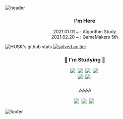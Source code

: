 ![header](https://capsule-render.vercel.app/api?type=slice&animation=fadeIn&color=222831)

<h3 align="center"> I'm Here </h3>
<p align="center">
2021.01.01 ~ : Algorithm Study <br>
2021.02.20 ~ : GameMakers 5th <br>
</p>

![HUSK's github stats](https://github-readme-stats.vercel.app/api?username=JangHanjun&show_icons=true)
[![solved.ac tier](http://mazassumnida.wtf/api/generate_badge?boj=husk321)](https://solved.ac/husk321)<br/>


<h3 align="center">🌱 I'm Studying 🌱</h3>
<p align="center">
  <img src="https://img.shields.io/badge/GitHub-181717?style=flat-square&logo=GitHub&logoColor=white"/></a>&nbsp 
  <img src="https://img.shields.io/badge/Unity-black?style=flat-square&logo=Unity&logoColor=white"/></a>&nbsp 
  <img src="https://img.shields.io/badge/VS Code-007ACC?style=flat-square&logo=Visual-Studio-Code&logoColor=white"/></a>&nbsp 
  <img src="https://img.shields.io/badge/Premiere Pro-9999FF?style=flat-square&logo=Adobe-Premiere-Pro&logoColor=white"/></a>&nbsp 
  <br>
  <img src="https://img.shields.io/badge/C++-00599C?style=flat-square&logo=C%2B%2B&logoColor=white"/></a>&nbsp   
  <img src="https://img.shields.io/badge/C%23(for Unity)-239120?style=flat-square&logo=C&logoColor="/></a>&nbsp   
  <br>
</p>

<h3 align="center">🎶🎶🎶🎶</h3>

<p align="center">
  <a href="https://husk321.tistory.com/"><img src="https://img.shields.io/badge/Tistory-607078?style=flat-square&logo=AddThis&logoColor=white"/></a>&nbsp 
  <a href="https://velog.io/@husk321"><img src="https://img.shields.io/badge/Velog-1DBF73?style=flat-square&logo=AddThis&logoColor=white"/></a>&nbsp 
  <a href="https://post.naver.com/husk321?isHome=1"><img src="https://img.shields.io/badge/NaverPost-019733?style=flat-square&logo=AddThis&logoColor=white"/></a>&nbsp 
</p>

![footer](https://capsule-render.vercel.app/api?type=slice&color=EFDC05&height=100&section=footer&animation=fadeIn&color=d0e8f2)
